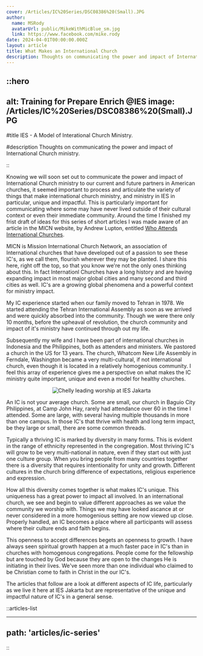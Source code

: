 ```yaml
---
cover: /Articles/IC%20Series/DSC08386%20(Small).JPG
author:
  name: MSRody
  avatarUrl: public/MikeWithMicBlue_sm.jpg
  link: https://www.facebook.com/mike.rody
date: 2024-04-01T00:00:00.000Z
layout: article
title: What Makes an International Church
description: Thoughts on communicating the power and impact of International Church ministry.
---
```


::hero
---
alt: Training for Prepare Enrich @IES
image: /Articles/IC%20Series/DSC08386%20(Small).JPG
---

#title
IES - A Model of Interational Church Ministry.

#description
Thoughts on communicating the power and impact of International Church ministry.

::

Knowing we will soon set out to communicate the power and impact of International Church ministry to our current and future partners in American churches, it seemed important to process and articulate the variety of things that make international church ministry, and ministry in IES in particular, unique and impactful.<!--more--> This is particularly important for communicating where some may have never lived outside of their cultural context or even their immediate community. Around the time I finished my frist draft of ideas for this series of short articles I was made aware of an article in the MICN website, by Andrew Lupton, entitled [Who Attends International Churches](https://micn.org/3-who-attends-international-churches-micn-missiology-series-by-andrew-lupton/).

MICN is Mission International Church Network, an association of International churches that have developed out of a passion to see these IC's, as we call them, flourish wherever they may be planted. I share this here, right off the top, so that you know we're not the only ones thinking about this. In fact Internationl Churches have a long history and are having expanding impact in most major global cities and many second and third cities as well. IC's are a growing global phenomena and a powerful context for ministry impact.

My IC experience started when our family moved to Tehran in 1978. We started attending the Tehran International Assembly as soon as we arrived and were quickly absorbed into the community. Though we were there only 10 months, before the upheaval of revolution, the church community and impact of it's ministry have continued through out my life. 

Subsequently my wife and I have been part of international churches in Indonesia and the Philippines, both as attenders and ministers. We pastored a church in the US for 13 years. The church, Whatcom New Life Assembly in Ferndale, Washington became a very multi-cultural, if not international church, even though it is located in a relatively homogenious community. I feel this array of experience gives me a perspective on what makes the IC ministry quite important, unique and even a model for healthy churches.


<center>

![Chelly leading worship at IES Jakarta](/Articles/IC%20Series/Chelly%20LeadingWorship20230625-sm.jpg)

</center>



An IC is not your average church. Some are small, our church in Baguio City Philippines, at Camp John Hay, rarely had attendance over 60 in the time I attended. Some are large, with several having multiple thousands in more than one campus. In those IC's that thrive with health and long term impact, be they large or small, there are some common threads.

Typically a thriving IC is marked by diversity in many forms. This is evident in the range of ethnicity represented in the congregation. Most thriving IC's will grow to be very multi-national in nature, even if they start out with just one culture group. When you bring people from many countries together there is a diversity that requires intentionality for unity and growth. Different cultures in the church bring difference of expectations, religious experience and expression.

How all this diversity comes together is what makes IC's unique. This uniqueness has a great power to impact all involved. In an international church, we see and begin to value different approaches as we value the community we worship with. Things we may have looked ascance at or never considered in a more homogenious setting are now viewed up close. Properly handled, an IC becomes a place where all participants will assess where their culture ends and faith begins. 

This openness to accept differences begets an openness to growth. I have always seen spiritual growth happen at a much faster pace in IC's than in churches with homogenous congregations. People come for the fellowship but are touched by God because they are open to the changes He is initiating in their lives. We've seen more than one individual who claimed to be Christian come to faith in Christ in the our IC's.

The articles that follow are a look at different aspects of IC life, particularly as we live it here at IES Jakarta but are representative of the unique and impactful nature of IC's in a general sense.

::articles-list

---
path: 'articles/ic-series'
---

::
